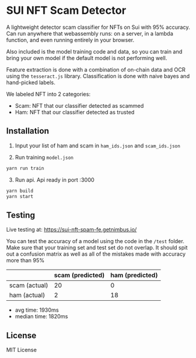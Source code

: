 # SUI NFT Scam Detector

A lightweight detector scam classifier for NFTs on Sui with 95% accuracy. Can run anywhere that webassembly runs: on a server, in a lambda function, and even running entirely in your browser.

Also included is the model training code and data, so you can train and bring your own model if the default model is not performing well.

Feature extraction is done with a combination of on-chain data and OCR using the `tesseract.js` library. Classification is done with naive bayes and hand-picked labels.

We labeled NFT into 2 categories:
- Scam: NFT that our classifier detected as scammed
- Ham: NFT that our classifier detected as trusted

## Installation

1. Input your list of ham and scam in `ham_ids.json` and `scam_ids.json`

2. Run training `model.json`

```bash
yarn run train
```

3. Run api. Api ready in port :3000

```bash
yarn build
yarn start
```

## Testing

Live testing at: https://sui-nft-spam-fe.getnimbus.io/

You can test the accuracy of a model using the code in the `/test` folder. Make sure that your training set and test set do not overlap. It should spit out a confusion matrix as well as all of the mistakes made with accuracy more than 95%

|                | scam (predicted) | ham (predicted) |
|----------------|------------------|-----------------|
| scam (actual)  | 20               | 0               |
| ham (actual)   | 2                | 18              |

* avg time: 1930ms
* median time: 1820ms

## License

MIT License
